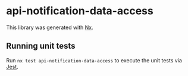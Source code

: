 # api-notification-data-access

This library was generated with [Nx](https://nx.dev).

## Running unit tests

Run `nx test api-notification-data-access` to execute the unit tests via [Jest](https://jestjs.io).
